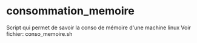 # consommation_memoire
Script qui permet de savoir la conso de mémoire d'une machine linux
Voir fichier: conso_memoire.sh
